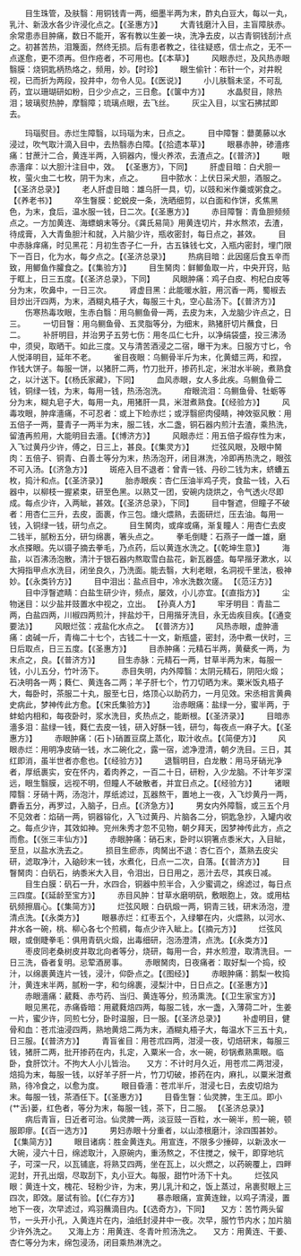 <!-- { "loadSidebar": true } -->
　　目生珠管，及肤翳：用铜钱青一两，细墨半两为末，酢丸白豆大，每以一丸，乳汁、新汲水各少许浸化点之。【《圣惠方》】
　　大青钱磨汁入目，主盲障肤赤。余常患赤目肿痛，数日不能开，客有教以生姜一块，洗净去皮，以古青铜钱刮汁点之。初甚苦热，泪篾面，然终无损。后有患者教之，往往疑惑，信士点之，无不一点遂愈，更不须再。但作疮者，不可用也。【《本草》】
　　风眼赤烂，及风热赤眼翳膜：烧铜匙柄热烙之，频用，妙。【时珍】
　　眼生偷针：布针一个，对井睨视，已而折为两段，投井中，勿令人见。【《医说》】
　　小儿肤翳未坚，不可乱药，宜以珊瑚研如粉，日少少点之，三日愈。【《箧中方》】
　　水晶熨目，除热泪；玻璃熨热肿，摩翳障；琉璃点眼，去飞丝。
　　灰尘入目，以宝石拂拭即去。

　　玛瑙熨目。赤烂生障翳，以玛瑙为末，日点之。
　　目中障瞖：蘡薁藤以水浸过，吹气取汁滴入目中，去热翳赤白障。【《拾遗本草》】
　　眼暴赤肿，碜濇疼痛：甘蔗汁二合，黄连半两，入铜器内，慢火养浓，去渣点之。【《普济》】
　　眼赤濇痒：以大胆汁注目中，效。 【《圣惠方》，下同】
　　肝虚目暗：白犬胆一枚，萤火虫二七枚，阴干为末，点之。
　　目中脓水：上伏日采犬胆，酒服之。 【《圣济总录》】
　　老人肝虚目暗：雄乌肝一具，切，以豉和米作羹或粥食之。【《养老书》】
　　卒生瞖膜：蛇蜕皮一条，洗晒细剪，以白面和作饼，炙焦黑色，为末，食后，温水服一钱，日二次。【《圣惠方》】
　　赤目障瞖：青鱼胆频频点之。一方加黄连、海螵蛸末等分。《龚氏易简》用黄连切片，井水熬浓，去渣，待成膏，入大青鱼胆汁和就，入片脑少许，瓶收密封，每日点之，甚效。
　　目中赤脉痒痛，时见黑花：月初生杏子仁一升，古五铢钱七文，入瓶内密封，埋门限下一百日，化为水，每夕点之。【《圣济总录》】
　　热病目暗：此因瘥后食五辛而致，用鲫鱼作臛食之。【《集验方》】
　　目生胬肉：鲜鲫鱼取一片，中央开窍，贴于眶上，日三五度。【《圣济总录》，下同】
　　风眼肿痛：鸡子白皮、枸杞白皮等分为末，吹鼻中，一日三次。
　　肾虚目黑：此能暖水脏，用沉香一两，蜀椒去目炒出汗四两，为末，酒糊丸梧子大，每服三十丸，空心盐汤下。【《普济方》】
　　伤寒热毒攻眼，生赤白翳：用乌鲗鱼骨一两，去皮为末，入龙脑少许点之，日三。
　　一切目瞖：用乌鲗鱼骨、五灵脂等分，为细末，熟猪肝切片蘸食，日二。
　　补肝明目，并治男子五劳七伤：用冬瓜仁七升，以净绢袋盛，投三沸汤中，须臾，取晒干。如此三度。又与清苦酒浸之二宿，曝干为末。日服方寸匕，令人悦泽明目，延年不老。
　　雀目夜眼：乌鲗骨半斤为末，化黄蜡三两，和捏，作钱大饼子。每服一饼，以猪肝二两，竹刀批开，掺药扎定，米泔水半碗，煮熟食之，以汁送下。【《杨氏家藏》，下同】
　　血风赤眼，女人多此疾。乌鲗鱼骨二钱，铜绿一钱，为末，每用一钱，热汤泡洗。
　　疳眼流泪：乌鲗鱼骨、牡蛎等分为末，糊丸皂子大，每用一丸，用猪肝一具，米泔煮熟食。【《经验方》】
　　风毒攻眼，肿痒濇痛，不可忍者：或上下睑赤烂；或浮翳瘀肉侵睛，神效驱风散：用五倍子一两，蔓青子一两半为末，服二钱，水二盏，铜石器内煎汁去渣，乘热洗，留渣再煎用，大能明目去濇。【《博济方》】
　　风眼赤烂：用五倍子煅存性为末，入飞过黄丹少许，傅之，日三上，甚良。【《集灵方》】
　　烂弦风眼，及眼中胬肉：五倍子、铜青、白善土等分为末，热汤泡开，闭目淋洗，冷即再热洗之，眼弦不可入汤。【《济急方》】
　　斑疮入目不退者：曾青一钱、丹砂二钱为末，蛴螬五枚，捣汁和点。【《圣济录》】
　　胎赤眼疾：杏仁压油半鸡子壳，食盐一钱，入石器中，以柳枝一握紧束，研至色黑。以熟艾一团，安碗内烧烘之，令气透火尽即成。每点少许，入两眦，甚效。【《圣济总录》，下同】
　　目中瞖遮，但瞳子不破者：用杏仁三升，去皮，面裹，作三包。煻火煨熟，去面研烂，压去油。每用一钱，入铜绿一钱，研匀点之。
　　目生胬肉，或痒或痛，渐复瞳人：用杏仁去皮二钱半，腻粉五分，研匀绵裹，箸头点之。
　　拳毛倒睫：石燕子一雌一雄，磨水点搽眼。先以镊子摘去拳毛，乃点药，后以黄连水洗之。【《乾坤生意》】
　　海盐，以百沸汤泡散，清汁于银石器内熬取雪白盐花，新瓦器盛。每早揩牙漱水，以大拇指甲点水洗目，闭坐良久，乃洗面。能去翳，大利老眼，名洞视千里法，极神妙。【《永类钤方》】
　　目中泪出：盐点目中，冷水洗数次瘥。 【《范汪方》】
　　目中浮瞖遮睛：白盐生研少许，频点，屡效，小儿亦宜。【《直指方》】
　　尘物迷目：以少盐并豉置水中视之，立出。 【孙真人方】
　　牢牙明目：青盐二两，白盐四两，川椒四两煎汁，拌盐炒干，日用揩牙洗目，永无齿疾目疾。【《通变要法》】
　　风眼烂弦：戎盐化水点之。 【《普济方》】
　　风热赤眼，虚肿濇痛：卤碱一斤，青梅二十七个，古钱二十一文，新瓶盛，密封，汤中煮一伏时，三日后取点，日三五度。【《圣惠方》】
　　目赤肿痛：元精石半两，黄蘗炙一两，为末点之，良。【《普济方》】
　　目生赤脉：元精石一两，甘草半两为末，每服一钱，小儿五分，竹叶汤下。
　　赤目失明，内外障翳：太阴元精石，阴阳火煅；石决明各一两；蕤仁、黄连各二两；羊子肝七个，竹刀切晒为末。粟米饭丸梧子大，每卧时，茶服二十丸，服至七日，烙顶心以助药力，一月见效。宋丞相言黄典史病此，梦神传此方愈。【《宋氏集验方》】
　　治赤眼痛：盐绿一分，蜜半两，于蚌蛤内相和，每夜卧时，浆水洗目，炙热点之，能断根。【《圣济录》】
　　目暗赤濇多泪：盐绿一钱，蕤仁去皮一钱，研入好酥一钱，研匀，每夜点一麻子大。【《圣惠方》】
　　赤眼肿痛：(石卜)硝置豆腐上蒸化，取汁收点。【《简便方》】
　　风眼赤烂：用明净皮硝一钱，水二碗化之，露一宿，滤净澄清，朝夕洗目。三日，其红即消，虽半世者亦愈也。【《经验方》】
　　退翳明目，白龙散：用马牙硝光净者，厚纸裹实，安在怀内，着肉养之，一百二十日，研粉，入少龙脑。不计年岁深远，眼生翳膜，远视不明，但瞳人不破散者，并宜日点之。【《经验方》】
　　诸眼障翳：牙硝十两，汤泡汁，厚纸滤过，瓦器熬干，置地上一夜，入飞炒黄丹一两，麝香五分，再罗过，入脑子，日点。【《济急方》】
　　男女内外障翳，或三五个月不见效者：焰硝一两，铜器镕化，入飞过黄丹、片脑各二分，铜匙急抄，入罐内收之。每点少许，其效如神。兖州朱秀才忽不见物，朝夕拜天，因梦神传此方，点之而愈。【《张三丰仙方》】
　　赤眼肿痛：硝石末，卧时以铜箸点黍米大，入目眦，至旦，以盐水洗去之。
　　损目生瘀赤，肉胬出不退：杏仁百个，蒸熟去皮尖研，滤取净汁，入硇砂末一钱，水煮化，日点一二次，自落。【《普济方》】
　　目瞖胬肉：白矾石，纳黍米大入目，令泪出，日日用之，恶汁去尽，其疾日减。
　　目生白膜：矾石一升，水四合，铜器中煎半合，入少蜜调之，绵滤过，每日点三四度。【《延龄至宝方》】
　　赤目风肿：甘草水磨明矾，敷眼胞上，效。或用枯矾频擦眉心。【《集简方》】
　　烂弦风眼：白矾煅一两，铜青三钱，研末汤泡，澄清点洗。【《永类方》】
　　眼暴赤烂：红枣五个，入绿攀在内，火煨熟，以河水、井水各一碗，桃、柳心各七个煎稠，每点少许入眦上。【《摘元方》】
　　烂弦风眼，或倒睫拳毛：俱用青矾火煅，出毒细研，泡汤澄清，点洗。【《永类方》】
　　枣皮同老桑树皮并取北向者等分，烧研，每用一合，井水煎澄，取清洗目。一日三洗，昏者复明。忌荤酒房事。
　　赤眼胬肉，日夜痛者：取好梨一个捣，绞汁，以绵裹黄连片一钱，浸汁，仰卧点之。【《图经》】
　　赤眼肿痛：鹅梨一枚捣汁，黄连末半两，腻粉一字，和匀绵裹，浸梨汁中，日日点之。【《圣惠方》】
　　赤眼濇痛：葳蕤、赤芍药、当归、黄连等分，煎汤熏洗。【《卫生家宝方》】
　　眼见黑花，赤痛昏暗：用葳蕤焙四两，每服二钱，水一盏，入薄荷二叶，生姜一片，蜜少许，同煎七分，卧时温服，日一服。【《圣济总录》】
　　补虚明目，健骨和血：苍朮油浸四两，熟地黄焙二两为末，酒糊丸梧子大，每温水下三五十丸，日三服。【《普济方》】
　　青盲雀目：用苍朮四两，泔浸一夜，切焙研末，每服三钱，猪肝二两，批开掺药在内，扎定，入粟米一合，水一碗，砂锅煮熟熏眼。临卧，食肝饮汁。不拘大人小儿皆治。　　又方：不计时月久近，用苍朮二两泔浸，焙捣为末，每服一钱，以好羊子肝一片，竹刀切破，掺药在内，麻扎，以粟米泔煮熟，待冷食之，以愈为度。
　　眼目昏濇：苍朮半斤，泔浸七日，去皮切焙为末。每服一钱，茶酒任下。【《圣惠方》】
　　目昏生瞖：仙灵脾，生王瓜。即小(艹舌)蒌，红色者，等分为末，每服一钱，茶下，日二服。 【《圣济总录》】
　　病后青盲，日近者可治。仙灵脾一两，淡豆豉一百粒，水一碗半，煎一碗，顿服即瘳。【《百一选方》】
　　男妇赤眼十分重者，以山漆根磨汁，涂四围甚妙。 【《集简方》】
　　眼目诸病：胜金黄连丸。用宣连，不限多少捶碎，以新汲水一大碗，浸六十日，绵滤取汁，入原碗内，重汤熬之，不住搅之，候干，即穿地坑子，可深一尺，以瓦铺底，将熟艾四两，坐在瓦上，以火燃之，以药碗覆上，四畔泥封，开孔出烟，尽取刮下，丸小豆大。每服，甜竹叶汤下十丸。
　　烂弦风眼：黄连十文，槐花、轻粉少许，为末，男儿乳汁和之，饭上蒸过，帛裹熨眼上三四次，即效。屡试有验。【《仁存方》】
　　暴赤眼痛，宣黄连銼，以鸡子清浸，置地下一夜，次早滤过，鸡羽蘸滴目内。【《选奇方》，下同】　　又方：苦竹两头留节，一头开小孔，入黄连片在内，油纸封浸井中一夜。次早，服竹节内水；加片脑少许外洗之。　　又海上方：用黄连、冬青叶煎汤洗之。　　又方：用黄连、干姜、杏仁等分为末，绵包浸汤，闭目乘热淋洗之。
